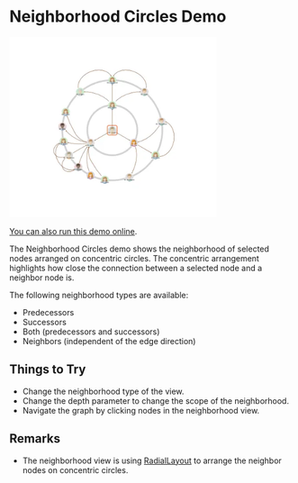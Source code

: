 <!--
 //////////////////////////////////////////////////////////////////////////////
 // @license
 // This file is part of yFiles for HTML.
 // Use is subject to license terms.
 //
 // Copyright (c) by yWorks GmbH, Vor dem Kreuzberg 28,
 // 72070 Tuebingen, Germany. All rights reserved.
 //
 //////////////////////////////////////////////////////////////////////////////
-->
# Neighborhood Circles Demo

<img src="../../../doc/demo-thumbnails/neighborhood-circles.webp" alt="demo-thumbnail" height="320"/>

[You can also run this demo online](https://www.yworks.com/demos/showcase/neighborhood-circles/).

The Neighborhood Circles demo shows the neighborhood of selected nodes arranged on concentric circles. The concentric arrangement highlights how close the connection between a selected node and a neighbor node is.

The following neighborhood types are available:

- Predecessors
- Successors
- Both (predecessors and successors)
- Neighbors (independent of the edge direction)

## Things to Try

- Change the neighborhood type of the view.
- Change the depth parameter to change the scope of the neighborhood.
- Navigate the graph by clicking nodes in the neighborhood view.

## Remarks

- The neighborhood view is using [RadialLayout](https://docs.yworks.com/yfileshtml/#/api/RadialLayout) to arrange the neighbor nodes on concentric circles.

